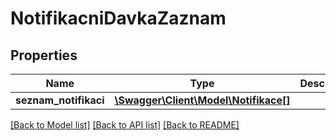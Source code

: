 # NotifikacniDavkaZaznam

## Properties
Name | Type | Description | Notes
------------ | ------------- | ------------- | -------------
**seznam_notifikaci** | [**\Swagger\Client\Model\Notifikace[]**](Notifikace.md) |  | [optional] 

[[Back to Model list]](../../README.md#documentation-for-models) [[Back to API list]](../../README.md#documentation-for-api-endpoints) [[Back to README]](../../README.md)

